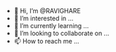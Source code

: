 - 👋 Hi, I’m @RAVIGHARE
- 👀 I’m interested in ...
- 🌱 I’m currently learning ...
- 💞️ I’m looking to collaborate on ...
- 📫 How to reach me ...

<!---
RAVIGHARE/RAVIGHARE is a ✨ special ✨ repository because its `README.md` (this file) appears on your GitHub profile.
You can click the Preview link to take a look at your changes.
--->
